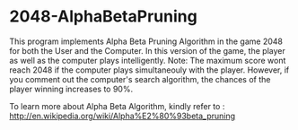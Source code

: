 2048-AlphaBetaPruning
=====================

This program implements Alpha Beta Pruning Algorithm in the game 2048 for both the User and the Computer. In this version of the game, the player as well as the computer plays intelligently. Note: The maximum score wont reach 2048 if the computer plays simultaneouly with the player. However, if you comment out the computer's search algorithm, the chances of the player winning increases to 90%. 

To learn more about Alpha Beta Algorithm, kindly refer to : 
http://en.wikipedia.org/wiki/Alpha%E2%80%93beta_pruning
